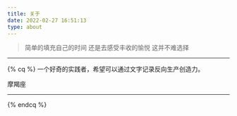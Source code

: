 ```yaml
---
title: 关于
date: 2022-02-27 16:51:13
type: about
---
```

>简单的填充自己的时间
>还是去感受丰收的愉悦
>这并不难选择
***
{% cq %}
一个好奇的实践者，希望可以通过文字记录反向生产创造力。

摩羯座 <i class="fa fa-male" aria-hidden="true"></i>

***

{% endcq %}